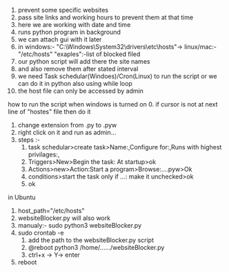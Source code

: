 1. prevent some specific websites
2. pass site links and working hours to prevent them at that time
3. here we are working with date and time 
4. runs python program in background
5. we can attach gui with it later
6. in 
 windows:- "C:\Windows\System32\drivers\etc\hosts"->
 linux/mac:-"/etc/hosts"
"exaples":-list of blocked filed
7. our python script will add there the site names 
8. and also remove them after stated interval
9. we need Task schedular(Windoes)/Cron(Linux) to run the script
or we can do it in python also using while loop
10. the host file can only be accessed by admin

how to run the script when windows is turned on
0. if cursor is not at next line of "hostes" file then do it
1. change extension from .py to .pyw
2. right click on it and run as admin...
3. steps :- 
    1. task schedular>create task>Name:,Configure for:,Runs with highest privilages:,
    2. Triggers>New>Begin the task: At startup>ok
    3. Actions>new>Action:Start a program>Browse:....pyw>Ok
    4. conditions>start the task only if ...: make it unchecked>ok
    5. ok

in Ubuntu
1. host_path="/etc/hosts"
2. websiteBlocker.py will also work
3. manualy:- sudo python3 websiteBlocker.py
4. sudo crontab -e
    1. add the path to the websiteBlocker.py script
    2. @reboot python3 /home/....../websiteBlocker.py
    3. ctrl+x -> Y-> enter
5. reboot 

